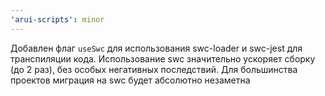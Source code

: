 ```yaml
---
'arui-scripts': minor
---
```


Добавлен флаг `useSwc` для использования swc-loader и swc-jest для транспиляции кода. Использование swc значительно ускоряет сборку (до 2 раз), без особых негативных последствий. Для большинства проектов миграция на swc будет абсолютно незаметна
